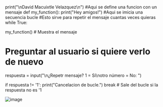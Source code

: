 print("\nDavid Macuixtle Velazquez\n")
#Aqui se define una funcion con un mensaje
def my_function():
  print("Hey amigos!")
#Aqui se imicia una secuencia bucle
#Esto sirve para repetir el mensaje cuantas veces quieras
while True:
    
  my_function()  # Muestra el mensaje
    
   # Preguntar al usuario si quiere verlo de nuevo
   respuesta = input("\n¿Repetr mensaje? 1 = Sí\notro número = No: ")
    
  if respuesta != '1':
       print("Cancelacion de bucle.")
        break  # Sale del bucle si la respuesta no es '1
            
![image](https://github.com/user-attachments/assets/6ef293c3-bcba-4c7e-9570-21fac946b2dd)
